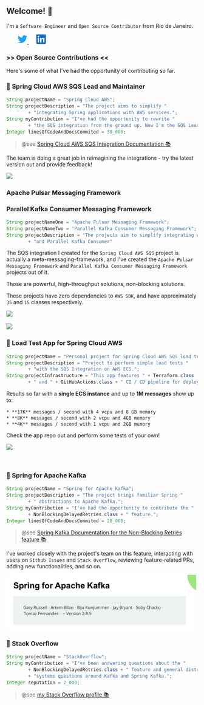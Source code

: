 ## Welcome! 👋

I'm a `Software Engineer` and `Open Source Contributor` from Rio de Janeiro.

<a href="https://twitter.com/tomazfernandes_">
  <img style="margin-left:30px" alt="Tomaz Fernandes | Twitter" width="25px" src="assets/twitter.svg" />
</a>
<a href="https://www.linkedin.com/in/tomazfernandes/">
  <img style="margin-left:20px" alt="Tomaz Fernandes | LinkedIn" width="25px" src="assets/linkedin.svg" />
</a>

<br />

### \>> Open Source Contributions <<

Here's some of what I've had the opportunity of contributing so far.

### 🍃 Spring Cloud AWS SQS Lead and Maintainer

```java
String projectName = "Spring Cloud AWS";
String projectDescription = "The project aims to simplify " 
        + "integrating Spring applications with AWS services.";
String myContribution = "I've had the opportunity to rewrite "
        + "the SQS integration from the ground up. Now I'm the SQS Lead and project maintainer. ";
Integer linesOfCodeAndDocsCommited = 30_000; 
```
> @see <a href="https://docs.awspring.io/spring-cloud-aws/docs/3.0.0-M2/reference/html/index.html#sqs-support">Spring Cloud AWS SQS Integration Documentation 📚</a>


The team is doing a great job in reimagining the integrations - try the latest version out and provide feedback!

<a align="center" href="https://github.com/awspring/spring-cloud-aws" title="Spring Cloud AWS"><img src="https://github-readme-stats.vercel.app/api/pin/?username=awspring&repo=spring-cloud-aws&theme=city_lights">
</a>


### Apache Pulsar Messaging Framework
### Parallel Kafka Consumer Messaging Framework

```java
String projectNameOne = "Apache Pulsar Messaging Framework";
String projectNameTwo = "Parallel Kafka Consumer Messaging Framework";
String projectDescription = "The projects aim to simplify integrating with Apache Pulsar "
        + "and Parallel Kafka Consumer"
```

The SQS integration I created for the `Spring Cloud AWS SQS` project is actually a meta-messaging-framework, and I've created the `Apache Pulsar Messaging Framework` and `Parallel Kafka Consumer Messaging Framework` projects out of it.

Those are powerful, high-throughput solutions, non-blocking solutions.

These projects have zero dependencies to `AWS SDK`, and have approximately `35` and `15` classes respectively.

<a align="center" href="https://github.com/tomazfernandes/apache-pulsar-messaging-framework" title="Apache Pulsar Messaging Framework"><img src="https://github-readme-stats.vercel.app/api/pin/?username=tomazfernandes&repo=apache-pulsar-messaging-framework&theme=city_lights">
</a>

<a align="center" href="https://github.com/tomazfernandes/parallel-kafka-consumer-messaging-framework" title="Parallel Kafka Consumer Messaging Framework"><img src="https://github-readme-stats.vercel.app/api/pin/?username=tomazfernandes&repo=parallel-kafka-consumer-messaging-framework&theme=city_lights">
</a>


### 🍃 Load Test App for Spring Cloud AWS

```java
String projectName = "Personal project for Spring Cloud AWS SQS load tests";
String projectDescription = "Project to perform simple load tests " 
        + "with the SQS Integration on AWS ECS.";
String projectInfrastructure = "This app features " + Terraform.class
        + " and " + GitHubActions.class + " CI / CD pipeline for deployment on ECS.";
```

Results so far with a **single ECS instance** and up to **1M messages** show up to:
```text
* **17K** messages / second with 4 vcpu and 8 GB memory
* **8K** messages / second with 2 vcpu and 4GB memory
* **4K** messages / second with 1 vcpu and 2GB memory
```

Check the app repo out and perform some tests of your own!

<a align="center" href="https://github.com/tomazfernandes/sqs-load-test" title="Sqs Load Test"><img src="https://github-readme-stats.vercel.app/api/pin/?username=tomazfernandes&repo=sqs-load-test&theme=city_lights">
</a>

<br />

### 🍃 Spring for Apache Kafka

```java
String projectName = "Spring for Apache Kafka";
String projectDescription = "The project brings familiar Spring " 
        + " abstractions to Apache Kafka.";
String myContribution = "I've had the opportunity to contribute the "
        + NonBlockingDelayedRetries.class + " feature.";
Integer linesOfCodeAndDocsCommited = 20_000; 
```

> @see <a href="https://docs.awspring.io/spring-cloud-aws/docs/3.0.0-M2/reference/html/index.html#sqs-support">Spring Kafka Documentation for the Non-Blocking Retries feature 📚</a>

I've worked closely with the project's team on this feature, interacting with users on `Github Issues` and `Stack Overflow`, reviewing feature-related PRs, adding new functionalities, and so on.


<a href="https://docs.spring.io/spring-kafka/reference/html/">
  <img alt="Spring Kafka documentation" width="500px" src="assets/spring-kafka-cover.png" />
</a>

<br />

### 🍃 Stack Overflow

```java
String projectName = "StackOverflow";
String myContribution = "I've been answering questions about the "
        + NonBlockingDelayedRetries.class + " feature and general distributed ";
        + "systems questions around Kafka and Spring Kafka.";
Integer reputation = 2_000; 
```

> @see <a href="https://stackoverflow.com/users/3692447/tomaz-fernandes">my Stack Overflow profile 📚</a>
